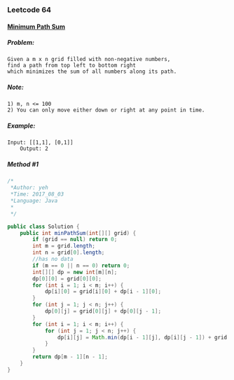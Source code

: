 

### Leetcode 64
#### [Minimum Path Sum](https://leetcode.com/problems/minimum-path-sum)

  

##### ***Problem:***

    Given a m x n grid filled with non-negative numbers, 
    find a path from top left to bottom right
    which minimizes the sum of all numbers along its path.
    
##### ***Note:***

    1) m, n <= 100
    2) You can only move either down or right at any point in time.
    
##### ***Example:***

    Input: [[1,1], [0,1]]
        Output: 2


##### *Method #1*
``` java
/*
 *Author: yeh
 *Time: 2017_08_03
 *Language: Java
 *
 */

public class Solution {
    public int minPathSum(int[][] grid) {
        if (grid == null) return 0;
        int m = grid.length;
        int n = grid[0].length;
        //has no data
        if (m == 0 || n == 0) return 0;
        int[][] dp = new int[m][n];
        dp[0][0] = grid[0][0];
        for (int i = 1; i < m; i++) {
            dp[i][0] = grid[i][0] + dp[i - 1][0];
        }
        for (int j = 1; j < n; j++) {
            dp[0][j] = grid[0][j] + dp[0][j - 1];
        }
        for (int i = 1; i < m; i++) {
            for (int j = 1; j < n; j++) {
                dp[i][j] = Math.min(dp[i - 1][j], dp[i][j - 1]) + grid[i][j];
            }
        }
        return dp[m - 1][n - 1];
    }
}

```

